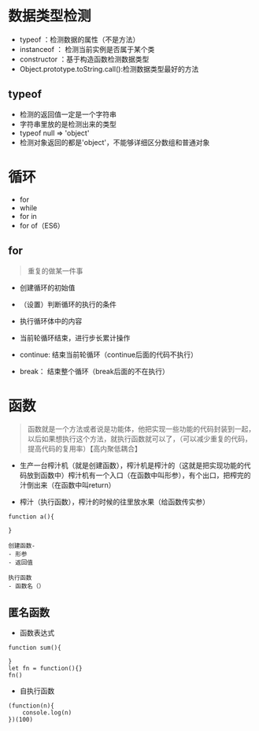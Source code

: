 # 数据类型检测
- typeof ：检测数据的属性（不是方法）
- instanceof ： 检测当前实例是否属于某个类
- constructor ：基于构造函数检测数据类型
- Object.prototype.toString.call():检测数据类型最好的方法

## typeof 
- 检测的返回值一定是一个字符串
- 字符串里放的是检测出来的类型
- typeof null  => 'object'
- 检测对象返回的都是'object'，不能够详细区分数组和普通对象

# 循环
- for
- while
- for in
- for of（ES6）

## for
> 重复的做某一件事

- 创建循环的初始值
- （设置）判断循环的执行的条件
- 执行循环体中的内容
- 当前轮循环结束，进行步长累计操作

- continue: 结束当前轮循环（continue后面的代码不执行）
- break： 结束整个循环（break后面的不在执行）


# 函数
> 函数就是一个方法或者说是功能体，他把实现一些功能的代码封装到一起，以后如果想执行这个方法，就执行函数就可以了，（可以减少重复的代码，提高代码的复用率）【高内聚低耦合】

- 生产一台榨汁机（就是创建函数），榨汁机是榨汁的（这就是把实现功能的代码放到函数中）榨汁机有一个入口（在函数中叫形参），有个出口，把榨完的汁倒出来（在函数中叫return）

- 榨汁（执行函数），榨汁的时候的往里放水果（给函数传实参）

```
function a(){

}

创建函数-
- 形参
- 返回值

执行函数
- 函数名（）

```

## 匿名函数
- 函数表达式

```
function sum(){

}
let fn = function(){}
fn()
```

- 自执行函数
```
(function(n){
    console.log(n)
})(100)
```